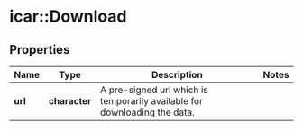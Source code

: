 # icar::Download


## Properties

Name | Type | Description | Notes
------------ | ------------- | ------------- | -------------
**url** | **character** | A pre-signed url which is temporarily available for downloading the data. | 


